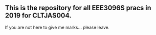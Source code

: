 ## This is the repository for all EEE3096S pracs in 2019 for CLTJAS004.

If you are not here to give me marks... please leave.
